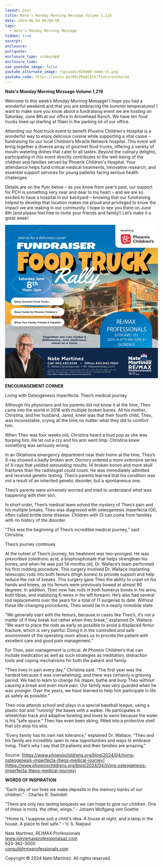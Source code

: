 ```yaml
---
layout: post
title: Nate's Monday Morning Message Volume 1,219
date: 2024-06-03 00:00:00
tags:
  - Nate's Monday Morning Message
hidden: true
excerpt:
enclosure:
pullquote:
enclosure_type: video/mp4
enclosure_time:
use_youtube_image: false
youtube_alternate_image: /uploads/020406-nmmm-v1.png
youtube_code: https://youtu.be/R0cPEmQlE5k?feature=shared
---
```

**Nate's Monday Morning Message Volume 1,219**

Welcome to this week’s Monday Morning Message! I hope you had a wonderful weekend and that you are embracing the summer temperatures! I want to make sure you know about a fundraising event we are hosting on Saturday, June 8th at our office in Arrowhead Ranch. We have ten food trucks lined up starting at 10am in the parking lot of our office.

Attending our food truck event to benefit Phoenix Children's Hospital is a wonderful way to enjoy delicious cuisine while supporting a vital cause – fundraising for our local Children’s Miracle Network hospital. This event will bring together a diverse array of gourmet food trucks, offering a variety of mouth-watering dishes that cater to all tastes. Beyond the culinary delights, participating in this event directly contributes to the well-being of the children and families served by Phoenix Children's Hospital. Your attendance helps fund critical medical treatments, innovative research, and essential support services for young patients facing serious health challenges.

Details are on the flyer below – as you know from year’s past, our support for PCH is something very near and dear to my heart – and we are so excited to have a hospital in our backyard – knowing that our fundraising helped to develop that location makes me proud and privileged to know the impact we are making in our community. I hope to see you there on June 8th (and please feel free to invite your friends and family!) Let’s make it a great week!

![](/uploads/ad-food-t.jpg)

**ENCOURAGEMENT CORNER**&nbsp;

Living with Osteogenesis Imperfecta: Theo’s medical journey

Although his physicians and his parents did not know it at the time, Theo came into the world in 2016 with multiple broken bones. All his mother, Christina, and her husband, Jared, knew was that their fourth child, Theo, was inconsolable, crying all the time no matter what they did to comfort him.

When Theo was four weeks old, Christina heard a loud pop as she was burping him. He let out a cry and his arm went limp. Christina knew something was seriously wrong.

In an Oklahoma emergency department near their home at the time, Theo’s X-ray showed a badly broken arm. Doctors ordered a more extensive series of X-rays that yielded astounding results: 14 broken bones and more skull fractures than the radiologist could count. He was immediately admitted and received genetic testing. Theo’s parents learned that his condition was not a result of an inherited genetic disorder, but a spontaneous one.

Theo’s parents were extremely worried and tried to understand what was happening with their son.

In short order, Theo’s medical team solved the mystery of Theo’s pain and his multiple breaks. Theo was diagnosed with osteogenesis imperfecta (OI), often called brittle bone disease. Children with OI can come from families with no history of the disorder.

“This was the beginning of Theo’s incredible medical journey,” said Christina.

Theo’s journey continues

At the outset of Theo’s journey, his treatment was two-pronged. He was prescribed zoledronic acid, a bisphosphonate that helps strengthen his bones, and when he was just 14 months old, Dr. Wallace’s team performed his first rodding procedure. This surgery involved Dr. Wallace implanting telescopic rods into both femurs (thigh bones) to provide support and help reduce the risk of breaks. This surgery gave Theo the ability to crawl on his hands and knees, as his femurs were previously bowed at almost 90 degrees. In addition, Theo now has rods in both humerus bones in his arms, both tibias, and stabilizing K-wires in his left forearm. He’s also had several rod replacements over the years for a total of 11 surgeries to date. Without these life-changing procedures, Theo would be in a nearly immobile state.

“We generally start with the femurs, because in cases like Theo’s, it’s not a matter of if they break but rather when they break,” explained Dr. Wallace. “We want to place the rods as early as possible to avoid a displaced femur fracture, which is very painful. Doing it in the controlled and safe environment of the operating room allows us to provide the patient with excellent care and good pain management.”

For Theo, pain management is critical. At Phoenix Children’s that can include medication as well as such strategies as meditation, distraction tools and coping mechanisms for both the patient and family.

“Theo lives in pain every day,” Christina said. “The first year was the hardest because it was overwhelming, and there was certainly a grieving period. We had to learn to change his diaper, bathe and burp Theo without causing a break and even more pain. Our family was very guarded when he was younger. Over the years, we have learned to help him participate in life as safely as possible.”

Theo now attends school and plays in a special baseball league, using a plastic bat and “running” the bases with a walker. He participates in wheelchair track and adaptive bowling and loves to swim because the water is his “safe space.” Theo has even been skiing, fitted into a protective shell that sits atop his skis.

“Every family has its own risk tolerance,” explained Dr. Wallace. “Theo and his family are incredibly open to new opportunities and ways to embrace living. That’s why I say that OI patients and their families are amazing.”

Source: [https://www.phoenixchildrens.org/blog/2024/04/living-osteogenesis-imperfecta-theos-medical-journey](https://www.phoenixchildrens.org/blog/2024/04/living-osteogenesis-imperfecta-theos-medical-journey)

**WORDS OF INSPIRATION**

“Each day of our lives we make deposits in the memory banks of our children.” - Charles R. Swindoll

“There are only two lasting bequests we can hope to give our children. One of these is roots, the other, wings.” - Johann Wolfgang von Goethe

“Home is, I suppose just a child's idea. A house at night, and a lamp in the house. A place to feel safe.” - V. S. Naipaul

Nate Martinez, RE/MAX Professionals<br>www.joinremaxprofessionalsaz.com<br>623-362-3000<br>consult@rmxprofessionals.com

Copyright © 2024 Nate Martinez. All rights reserved.